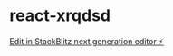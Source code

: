 # react-xrqdsd

[Edit in StackBlitz next generation editor ⚡️](https://stackblitz.com/~/github.com/AllHORIZONTAL8/react-xrqdsd)